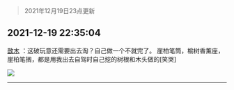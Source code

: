 > 2021年12月19日23点更新
<link rel="stylesheet" href="https://cdn.jsdelivr.net/gh/taotie6/sampleJSON@main/css/photo_show.css">
<meta name="referrer" content="no-referrer" />


 ## 2021-12-19 22:35:04 

 [㪚木](https://www.coolapk.com/feed/32238260?shareKey=MDEzNTVhMmUwOTI1NjFiZjQ4MjM~) ：这破玩意还需要出去淘？自己做一个不就完了。
崖柏笔筒，榆树香薰座，崖柏笔搁，都是用我出去自驾时自己挖的树根和木头做的[笑哭] 

<div class="album">
<img class="img-item" src="http://image.coolapk.com/feed/2021/1219/22/1081091_1b7d8b8f_4503_388_926@1620x2160.jpeg" />
</div>

 ------- 

